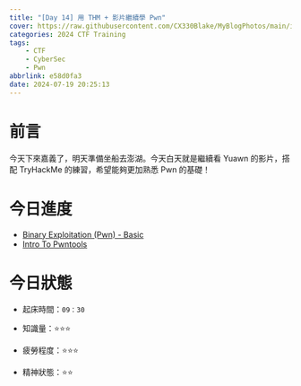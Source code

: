 ```yaml
---
title: "[Day 14] 用 THM + 影片繼續學 Pwn"
cover: https://raw.githubusercontent.com/CX330Blake/MyBlogPhotos/main/image/hackerTraining.jpg
categories: 2024 CTF Training
tags:
    - CTF
    - CyberSec
    - Pwn
abbrlink: e58d0fa3
date: 2024-07-19 20:25:13
---
```


# 前言

今天下來嘉義了，明天準備坐船去澎湖。今天白天就是繼續看 Yuawn 的影片，搭配 TryHackMe 的練習，希望能夠更加熟悉 Pwn 的基礎！

# 今日進度

-   [Binary Exploitation (Pwn) - Basic](https://www.youtube.com/watch?v=U8N6aE-Nq-Q&t=128s)
-   [Intro To Pwntools](https://tryhackme.com/r/room/introtopwntools)

# 今日狀態

-   起床時間：`09：30`

-   知識量：⭐⭐⭐

-   疲勞程度：⭐⭐⭐

-   精神狀態：⭐⭐
